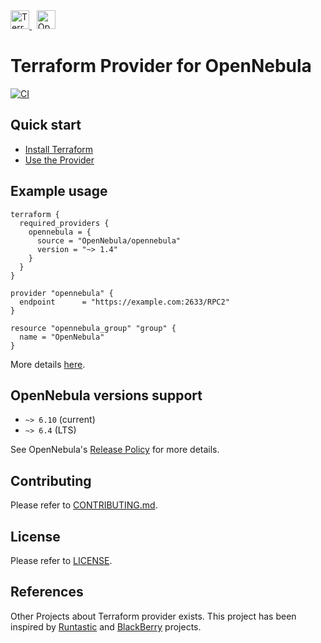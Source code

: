 <!-- prettier-ignore-start -->
<!-- markdownlint-disable -->

<a href="https://terraform.io">
    <img src="https://upload.wikimedia.org/wikipedia/commons/0/04/Terraform_Logo.svg" alt="Terraform logo" title="Terraform" height="30" />
</a>
&nbsp;
<a href="https://opennebula.io/">
    <img src="https://opennebula.io/wp-content/uploads/2013/12/opennebula_cloud_logo_white_bg.png" alt="OpenNebula logo" title="OpenNebula" height="30" />
</a>

<!-- markdownlint-restore -->
<!-- prettier-ignore-end -->

# Terraform Provider for OpenNebula

[![CI](https://github.com/OpenNebula/terraform-provider-opennebula/actions/workflows/ci.yaml/badge.svg)](https://github.com/OpenNebula/terraform-provider-opennebula/actions/workflows/ci.yaml)

## Quick start

* [Install Terraform](https://learn.hashicorp.com/terraform/getting-started/install)
* [Use the Provider](https://registry.terraform.io/providers/OpenNebula/opennebula/latest/docs)

## Example usage

```hcl
terraform {
  required_providers {
    opennebula = {
      source = "OpenNebula/opennebula"
      version = "~> 1.4"
    }
  }
}

provider "opennebula" {
  endpoint      = "https://example.com:2633/RPC2"
}

resource "opennebula_group" "group" {
  name = "OpenNebula"
}
```

More details [here](./website/docs/index.html.markdown).

## OpenNebula versions support

* `~> 6.10` (current)
* `~> 6.4` (LTS)

See OpenNebula's [Release Policy](https://github.com/OpenNebula/one/wiki/Release-Policy) for more details.

## Contributing

Please refer to [CONTRIBUTING.md](./CONTRIBUTING.md).

## License

Please refer to [LICENSE](./LICENSE).

## References

Other Projects about Terraform provider exists. This project has been inspired by [Runtastic](https://github.com/runtastic/terraform-provider-opennebula) and [BlackBerry](https://github.com/blackberry/terraform-provider-opennebula) projects.
